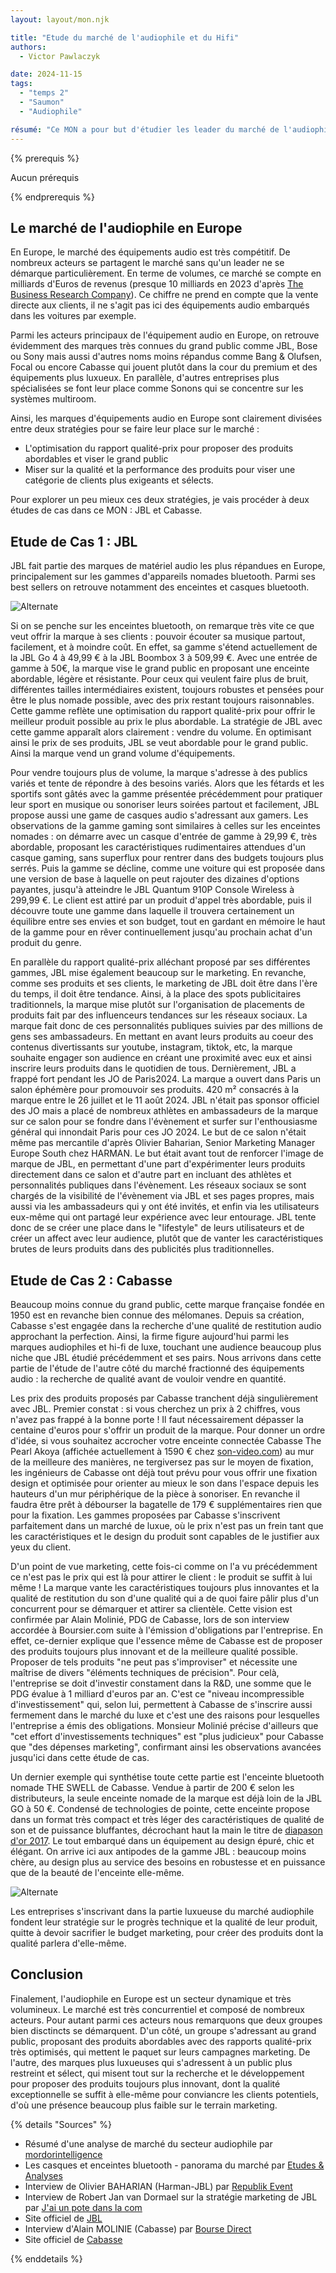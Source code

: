 ```yaml
---
layout: layout/mon.njk

title: "Etude du marché de l'audiophile et du Hifi"
authors:
  - Victor Pawlaczyk

date: 2024-11-15
tags: 
  - "temps 2"
  - "Saumon"
  - "Audiophile"

résumé: "Ce MON a pour but d'étudier les leader du marché de l'audiophile et du Hifi en Europe, et d'identifier leur stratégie de compétitivité, les forces et faiblesses de chacun."
---
```


{% prerequis %}

Aucun prérequis

{% endprerequis %}

## Le marché de l'audiophile en Europe

En Europe, le marché des équipements audio est très compétitif. De nombreux acteurs se partagent le marché sans qu'un leader ne se démarque particulièrement. En terme de volumes, ce marché se compte en milliards d'Euros de revenus (presque 10 milliards en 2023 d'après [The Business Research Company](https://www.thebusinessresearchcompany.com/report/audio-equipment-global-market-report)). Ce chiffre ne prend en compte que la vente directe aux clients, il ne s'agit pas ici des équipements audio embarqués dans les voitures par exemple.

Parmi les acteurs principaux de l'équipement audio en Europe, on retrouve évidemment des marques très connues du grand public comme JBL, Bose ou Sony mais aussi d'autres noms moins répandus comme Bang & Olufsen, Focal ou encore Cabasse qui jouent plutôt dans la cour du premium et des équipements plus luxueux. En parallèle, d'autres entreprises plus spécialisées se font leur place comme Sonons qui se concentre sur les systèmes multiroom.

Ainsi, les marques d'équipements audio en Europe sont clairement divisées entre deux stratégies pour se faire leur place sur le marché :

- L'optimisation du rapport qualité-prix pour proposer des produits abordables et viser le grand public
- Miser sur la qualité et la performance des produits pour viser une catégorie de clients plus exigeants et sélects.

Pour explorer un peu mieux ces deux stratégies, je vais procéder à deux études de cas dans ce MON : JBL et Cabasse.

## Etude de Cas 1 : JBL

JBL fait partie des marques de matériel audio les plus répandues en Europe, principalement sur les gammes d'appareils nomades bluetooth. Parmi ses best sellers on retrouve notamment des enceintes et casques bluetooth.

![Alternate](jbl-logo.svg)

Si on se penche sur les enceintes bluetooth, on remarque très vite ce que veut offrir la marque à ses clients : pouvoir écouter sa musique partout, facilement, et à moindre coût. En effet, sa gamme s'étend actuellement de la JBL Go 4 à 49,99 € à la JBL Boombox 3 à 509,99 €. Avec une entrée de gamme à 50€, la marque vise le grand public en proposant une enceinte abordable, légère et résistante. Pour ceux qui veulent faire plus de bruit, différentes tailles intermédiaires existent, toujours robustes et pensées pour être le plus nomade possible, avec des prix restant toujours raisonnables. Cette gamme reflète une optimisation du rapport qualité-prix pour offrir le meilleur produit possible au prix le plus abordable. La stratégie de JBL avec cette gamme apparaît alors clairement : vendre du volume. En optimisant ainsi le prix de ses produits, JBL se veut abordable pour le grand public. Ainsi la marque vend un grand volume d'équipements.

Pour vendre toujours plus de volume, la marque s'adresse à des publics variés et tente de répondre à des besoins variés. Alors que les fétards et les sportifs sont gâtés avec la gamme présentée précédemment pour pratiquer leur sport en musique ou sonoriser leurs soirées partout et facilement, JBL propose aussi une game de casques audio s'adressant aux gamers. Les observations de la gamme gaming sont similaires à celles sur les enceintes nomades : on démarre avec un casque d'entrée de gamme à 29,99 €, très abordable, proposant les caractéristiques rudimentaires attendues d'un casque gaming, sans superflux pour rentrer dans des budgets toujours plus serrés. Puis la gamme se décline, comme une voiture qui est proposée dans une version de base à laquelle on peut rajouter des dizaines d'options payantes, jusqu'à atteindre le JBL Quantum 910P Console Wireless à 299,99 €. Le client est attiré par un produit d'appel très abordable, puis il découvre toute une gamme dans laquelle il trouvera certainement un équilibre entre ses envies et son budget, tout en gardant en mémoire le haut de la gamme pour en rêver continuellement jusqu'au prochain achat d'un produit du genre.

En parallèle du rapport qualité-prix alléchant proposé par ses différentes gammes, JBL mise également beaucoup sur le marketing. En revanche, comme ses produits et ses clients, le marketing de JBL doit être dans l'ère du temps, il doit être tendance. Ainsi, à la place des spots publicitaires traditionnels, la marque mise plutôt sur l'organisation de placements de produits fait par des influenceurs tendances sur les réseaux sociaux. La marque fait donc de ces personnalités publiques suivies par des millions de gens ses ambassadeurs. En mettant en avant leurs produits au coeur des contenus divertissants sur youtube, instagram, tiktok, etc, la marque souhaite engager son audience en créant une proximité avec eux et ainsi inscrire leurs produits dans le quotidien de tous. Dernièrement, JBL a frappé fort pendant les JO de Paris2024. La marque a ouvert dans Paris un salon éphémère pour promouvoir ses produits. 420 m² consacrés à la marque entre le 26 juillet et le 11 août 2024. JBL n'était pas sponsor officiel des JO mais a placé de nombreux athlètes en ambassadeurs de la marque sur ce salon pour se fondre dans l'évènement et surfer sur l'enthousiasme général qui innondait Paris pour ces JO 2024. Le but de ce salon n'était même pas mercantile d'après Olivier Baharian, Senior Marketing Manager Europe South chez HARMAN. Le but était avant tout de renforcer l'image de marque de JBL, en permettant d'une part d'expérimenter leurs produits directement dans ce salon et d'autre part en incluant des athlètes et personnalités publiques dans l'évènement. Les réseaux sociaux se sont chargés de la visibilité de l'évènement via JBL et ses pages propres, mais aussi via les ambassadeurs qui y ont été invités, et enfin via les utilisateurs eux-même qui ont partagé leur expérience avec leur entourage. JBL tente donc de se créer une place dans le "lifestyle" de leurs utilisateurs et de créer un affect avec leur audience, plutôt que de vanter les caractéristiques brutes de leurs produits dans des publicités plus traditionnelles.

## Etude de Cas 2 : Cabasse

Beaucoup moins connue du grand public, cette marque française fondée en 1950 est en revanche bien connue des mélomanes. Depuis sa création, Cabasse s'est engagée dans la recherche d'une qualité de restitution audio approchant la perfection. Ainsi, la firme figure aujourd'hui parmi les marques audiophiles et hi-fi de luxe, touchant une audience beaucoup plus niche que JBL étudié précédemment et ses pairs. Nous arrivons dans cette partie de l'étude de l'autre côté du marché fractionné des équipements audio : la recherche de qualité avant de vouloir vendre en quantité.

Les prix des produits proposés par Cabasse tranchent déjà singulièrement avec JBL. Premier constat : si vous cherchez un prix à 2 chiffres, vous n'avez pas frappé à la bonne porte ! Il faut nécessairement dépasser la centaine d'euros pour s'offrir un produit de la marque. Pour donner un ordre d'idée, si vous souhaitez accrocher votre enceinte connectée Cabasse The Pearl Akoya (affichée actuellement à 1590 € chez [son-video.com](https://www.son-video.com/)) au mur de la meilleure des manières, ne tergiversez pas sur le moyen de fixation, les ingénieurs de Cabasse ont déjà tout prévu pour vous offrir une fixation design et optimisée pour orienter au mieux le son dans l'espace depuis les hauteurs d'un mur périphérique de la pièce à sonoriser. En revanche il faudra être prêt à débourser la bagatelle de 179 € supplémentaires rien que pour la fixation. Les gammes proposées par Cabasse s'inscrivent parfaitement dans un marché de luxue, où le prix n'est pas un frein tant que les caractéristiques et le design du produit sont capables de le justifier aux yeux du client.

D'un point de vue marketing, cette fois-ci comme on l'a vu précédemment ce n'est pas le prix qui est là pour attirer le client : le produit se suffit à lui même ! La marque vante les caractéristiques toujours plus innovantes et la qualité de restitution du son d'une qualité qui a de quoi faire pâlir plus d'un concurrent pour se démarquer et attirer sa clientèle. Cette vision est confirmée par Alain Molinié, PDG de Cabasse, lors de son interview accordée à Boursier.com suite à l'émission d'obligations par l'entreprise. En effet, ce-dernier explique que l'essence même de Cabasse est de proposer des produits toujours plus innovant et de la meilleure qualité possible. Proposer de tels produits "ne peut pas s'improviser" et nécessite une maîtrise de divers "éléments techniques de précision". Pour celà, l'entreprise se doit d'investir constament dans la R&D, une somme que le PDG évalue à 1 milliard d'euros par an. C'est ce "niveau incompressible d'investissement" qui, selon lui, permettent à Cabasse de s'inscrire aussi fermement dans le marché du luxe et c'est une des raisons pour lesquelles l'entreprise a émis des obligations. Monsieur Molinié précise d'ailleurs que "cet effort d'investissements techniques" est "plus judicieux" pour Cabasse que "des dépenses marketing", confirmant ainsi les observations avancées jusqu'ici dans cette étude de cas.

Un dernier exemple qui synthétise toute cette partie est l'enceinte bluetooth nomade THE SWELL de Cabasse. Vendue à partir de 200 € selon les distributeurs, la seule enceinte nomade de la marque est déjà loin de la JBL GO à 50 €. Condensé de technologies de pointe, cette enceinte propose dans un format très compact et très léger des caractéristiques de qualité de son et de puissance bluffantes, décrochant haut la main le titre de [diapason d'or 2017](https://www.diapasonmag.fr/diapason-dor-hi-fi/enceintes/diapason-dor-2017-enceintes-connectees-cabasse-swell-24880.html). Le tout embarqué dans un équipement au design épuré, chic et élégant. On arrive ici aux antipodes de la gamme JBL : beaucoup moins chère, au design plus au service des besoins en robustesse et en puissance que de la beauté de l'enceinte elle-même.

![Alternate](swell2.lifestyle.jpg)

Les entreprises s'inscrivant dans la partie luxueuse du marché audiophile fondent leur stratégie sur le progrès technique et la qualité de leur produit, quitte à devoir sacrifier le budget marketing, pour créer des produits dont la qualité parlera d'elle-même.

## Conclusion

Finalement, l'audiophile en Europe est un secteur dynamique et très volumineux. Le marché est très concurrentiel et composé de nombreux acteurs. Pour autant parmi ces acteurs nous remarquons que deux groupes bien disctincts se démarquent. D'un côté, un groupe s'adressant au grand public, proposant des produits abordables avec des rapports qualité-prix très optimisés, qui mettent le paquet sur leurs campagnes marketing. De l'autre, des marques plus luxueuses qui s'adressent à un public plus restreint et sélect, qui misent tout sur la recherche et le développement pour proposer des produits toujours plus innovant, dont la qualité exceptionnelle se suffit à elle-même pour conviancre les clients potentiels, d'où une présence beaucoup plus faible sur le terrain marketing.

{% details "Sources" %}

- Résumé d'une analyse de marché du secteur audiophile par [mordorintelligence](https://www.mordorintelligence.com/fr/industry-reports/audio-equipment-market)
- Les casques et enceintes bluetooth - panorama du marché par [Etudes & Analyses](https://www.etudes-et-analyses.com/blog/decryptage-economique/marche-casques-enceintes-bluetooth-05-08-2024.html)
- Interview de Olivier BAHARIAN (Harman-JBL) par [Republik Event](https://www.republik-event.fr/strategies/marques-entreprises/olivier-baharian-harman-jbl-en-evenementiel-notre-statut-de-n-1-nous-pousse-a-montrer-l-exemple.html)
- Interview de Robert Jan van Dormael sur la stratégie marketing de JBL par [J'ai un pote dans la com](https://jai-un-pote-dans-la.com/strategie-marketing-jbl-itw/)
- Site officiel de [JBL](https://fr.jbl.com/our-story.html)
- Interview d'Alain MOLINIE (Cabasse) par [Bourse Direct](https://www.boursedirect.fr/fr/actualites/categorie/interviews/entretien-avec-alain-molinie-pdg-de-cabasse-boursier-7d88aad13c5c00419695f37895724671a2ff08b4)
- Site officiel de [Cabasse](https://www.cabasse.com/fr/)

{% enddetails %}